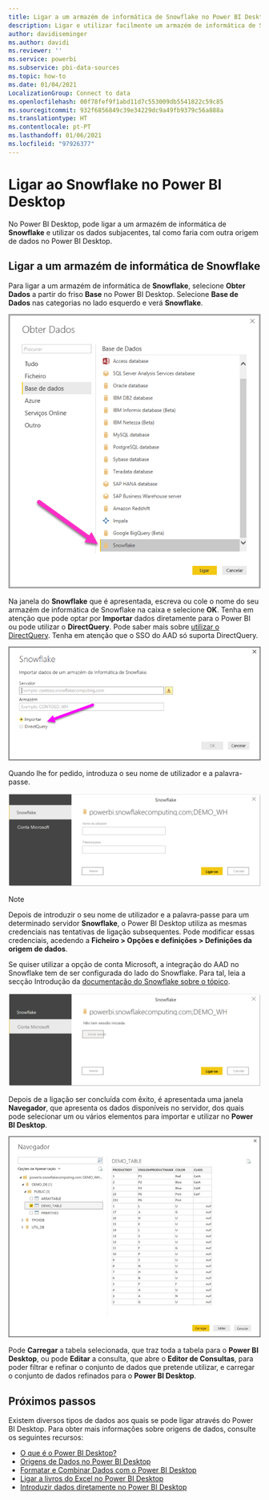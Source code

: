 ```yaml
---
title: Ligar a um armazém de informática de Snowflake no Power BI Desktop
description: Ligar e utilizar facilmente um armazém de informática de Snowflake no Power BI Desktop
author: davidiseminger
ms.author: davidi
ms.reviewer: ''
ms.service: powerbi
ms.subservice: pbi-data-sources
ms.topic: how-to
ms.date: 01/04/2021
LocalizationGroup: Connect to data
ms.openlocfilehash: 00f78fef9f1abd11d7c553009db5541822c59c85
ms.sourcegitcommit: 932f6856849c39e34229dc9a49fb9379c56a888a
ms.translationtype: HT
ms.contentlocale: pt-PT
ms.lasthandoff: 01/06/2021
ms.locfileid: "97926377"
---
```

# <a name="connect-to-snowflake-in-power-bi-desktop"></a>Ligar ao Snowflake no Power BI Desktop
No Power BI Desktop, pode ligar a um armazém de informática de **Snowflake** e utilizar os dados subjacentes, tal como faria com outra origem de dados no Power BI Desktop. 

## <a name="connect-to-a-snowflake-computing-warehouse"></a>Ligar a um armazém de informática de Snowflake
Para ligar a um armazém de informática de **Snowflake**, selecione **Obter Dados** a partir do friso **Base** no Power BI Desktop. Selecione **Base de Dados** nas categorias no lado esquerdo e verá **Snowflake**.

![Captura de ecrã a mostrar a caixa de diálogo Obter Dados, com a seleção da base de dados do Snowflake.](media/desktop-connect-snowflake/connect-snowflake-2b.png)

Na janela do **Snowflake** que é apresentada, escreva ou cole o nome do seu armazém de informática de Snowflake na caixa e selecione **OK**. Tenha em atenção que pode optar por **Importar** dados diretamente para o Power BI ou pode utilizar o **DirectQuery**. Pode saber mais sobre [utilizar o DirectQuery](desktop-use-directquery.md). Tenha em atenção que o SSO do AAD só suporta DirectQuery.

![Captura de ecrã a mostrar a caixa de diálogo do Snowflake, com o botão de opção Importar selecionado.](media/desktop-connect-snowflake/connect-snowflake-3.png)

Quando lhe for pedido, introduza o seu nome de utilizador e a palavra-passe.

![Captura de ecrã a mostrar as credenciais pedidas pelo Snowflake, com os campos Nome de utilizador e Palavra-passe.](media/desktop-connect-snowflake/connect-snowflake-4.png)

> [!NOTE]
> Depois de introduzir o seu nome de utilizador e a palavra-passe para um determinado servidor **Snowflake**, o Power BI Desktop utiliza as mesmas credenciais nas tentativas de ligação subsequentes. Pode modificar essas credenciais, acedendo a **Ficheiro > Opções e definições > Definições da origem de dados**.
> 
> 

Se quiser utilizar a opção de conta Microsoft, a integração do AAD no Snowflake tem de ser configurada do lado do Snowflake. Para tal, leia a secção Introdução da [documentação do Snowflake sobre o tópico](https://docs.snowflake.net/manuals/user-guide/oauth-powerbi.html#power-bi-sso-to-snowflake).

![Tipo de autenticação da conta Microsoft no conector Snowflake.](media/desktop-connect-snowflake/connect-snowflake-6.png)


Depois de a ligação ser concluída com êxito, é apresentada uma janela **Navegador**, que apresenta os dados disponíveis no servidor, dos quais pode selecionar um ou vários elementos para importar e utilizar no **Power BI Desktop**.

![Erro ODBC 28000 faz com que ocorra uma falha ao ligar.](media/desktop-connect-snowflake/connect-snowflake-5.png)

Pode **Carregar** a tabela selecionada, que traz toda a tabela para o **Power BI Desktop**, ou pode **Editar** a consulta, que abre o **Editor de Consultas**, para poder filtrar e refinar o conjunto de dados que pretende utilizar, e carregar o conjunto de dados refinados para o **Power BI Desktop**.

## <a name="next-steps"></a>Próximos passos
Existem diversos tipos de dados aos quais se pode ligar através do Power BI Desktop. Para obter mais informações sobre origens de dados, consulte os seguintes recursos:

* [O que é o Power BI Desktop?](../fundamentals/desktop-what-is-desktop.md)
* [Origens de Dados no Power BI Desktop](desktop-data-sources.md)
* [Formatar e Combinar Dados com o Power BI Desktop](desktop-shape-and-combine-data.md)
* [Ligar a livros do Excel no Power BI Desktop](desktop-connect-excel.md)   
* [Introduzir dados diretamente no Power BI Desktop](desktop-enter-data-directly-into-desktop.md)   
